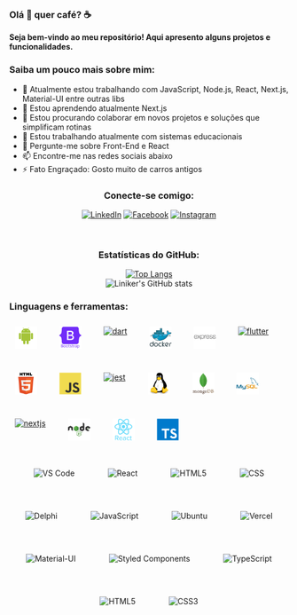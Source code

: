 ### Olá 👋 quer café? ☕

**Seja bem-vindo ao meu repositório! Aqui apresento alguns projetos e funcionalidades.**

### Saiba um pouco mais sobre mim:

- 🔭 Atualmente estou trabalhando com JavaScript, Node.js, React, Next.js, Material-UI entre outras libs
- 🌱 Estou aprendendo atualmente Next.js
- 👯 Estou procurando colaborar em novos projetos e soluções que simplificam rotinas
- 🤔 Estou trabalhando atualmente com sistemas educacionais
- 💬 Pergunte-me sobre Front-End e React
- 📫 Encontre-me nas redes sociais abaixo
- ⚡ Fato Engraçado: Gosto muito de carros antigos

<div align="center">

### Conecte-se comigo:

[![LinkedIn](https://img.shields.io/badge/LinkedIn-0077B5?style=for-the-badge&logo=linkedin&logoColor=white)](https://www.linkedin.com/in/linikerS)
[![Facebook](https://img.shields.io/badge/Facebook-1877F2?style=for-the-badge&logo=facebook&logoColor=white)](https://www.facebook.com/linikers)
[![Instagram](https://img.shields.io/badge/Instagram-E4405F?style=for-the-badge&logo=instagram&logoColor=white)](https://www.instagram.com/linikers/)


<br />

### Estatísticas do GitHub:

<div align="center">
  <a href="https://github.com/linikers/github-readme-stats">
    <img src="https://github-readme-stats.vercel.app/api/top-langs/?username=linikers&langs_count=8&layout=compact&theme=merko" alt="Top Langs" />
  </a>
  <br/>
  <img src="https://github-readme-stats.vercel.app/api?username=linikers&show_icons=true&theme=merko" alt="Liniker's GitHub stats" />
</div>

<h3 align="left">Linguagens e ferramentas:</h3>
<div style="display: flex; flex-wrap: wrap; gap: 20px;">
  <a href="https://developer.android.com" target="_blank" rel="noreferrer" gap: 20px>
    <img src="https://raw.githubusercontent.com/devicons/devicon/master/icons/android/android-original-wordmark.svg" alt="android" width="40" height="40" style="margin: 10px;"/>
  </a> 
  <a href="https://getbootstrap.com" target="_blank" rel="noreferrer">
    <img src="https://raw.githubusercontent.com/devicons/devicon/master/icons/bootstrap/bootstrap-plain-wordmark.svg" alt="bootstrap" width="40" height="40" style="margin: 10px;"/>
  </a> 
  <a href="https://dart.dev" target="_blank" rel="noreferrer">
    <img src="https://www.vectorlogo.zone/logos/dartlang/dartlang-icon.svg" alt="dart" width="40" height="40" style="margin: 10px;"/>
  </a> 
  <a href="https://www.docker.com/" target="_blank" rel="noreferrer">
    <img src="https://raw.githubusercontent.com/devicons/devicon/master/icons/docker/docker-original-wordmark.svg" alt="docker" width="40" height="40" style="margin: 10px;"/>
  </a> 
  <a href="https://expressjs.com" target="_blank" rel="noreferrer">
    <img src="https://raw.githubusercontent.com/devicons/devicon/master/icons/express/express-original-wordmark.svg" alt="express" width="40" height="40" style="margin: 10px;"/>
  </a> 
  <a href="https://flutter.dev" target="_blank" rel="noreferrer">
    <img src="https://www.vectorlogo.zone/logos/flutterio/flutterio-icon.svg" alt="flutter" width="40" height="40" style="margin: 10px;"/>
  </a> 
  <a href="https://www.w3.org/html/" target="_blank" rel="noreferrer">
    <img src="https://raw.githubusercontent.com/devicons/devicon/master/icons/html5/html5-original-wordmark.svg" alt="html5" width="40" height="40" style="margin: 10px;"/>
  </a> 
  <a href="https://developer.mozilla.org/en-US/docs/Web/JavaScript" target="_blank" rel="noreferrer">
    <img src="https://raw.githubusercontent.com/devicons/devicon/master/icons/javascript/javascript-original.svg" alt="javascript" width="40" height="40" style="margin: 10px;"/>
  </a> 
  <a href="https://jestjs.io" target="_blank" rel="noreferrer">
    <img src="https://www.vectorlogo.zone/logos/jestjsio/jestjsio-icon.svg" alt="jest" width="40" height="40" style="margin: 10px;"/>
  </a> 
  <a href="https://www.linux.org/" target="_blank" rel="noreferrer">
    <img src="https://raw.githubusercontent.com/devicons/devicon/master/icons/linux/linux-original.svg" alt="linux" width="40" height="40" style="margin: 10px;"/>
  </a> 
  <a href="https://www.mongodb.com/" target="_blank" rel="noreferrer">
    <img src="https://raw.githubusercontent.com/devicons/devicon/master/icons/mongodb/mongodb-original-wordmark.svg" alt="mongodb" width="40" height="40" style="margin: 10px;"/>
  </a> 
  <a href="https://www.mysql.com/" target="_blank" rel="noreferrer">
    <img src="https://raw.githubusercontent.com/devicons/devicon/master/icons/mysql/mysql-original-wordmark.svg" alt="mysql" width="40" height="40" style="margin: 10px;"/>
  </a> 
  <a href="https://nextjs.org/" target="_blank" rel="noreferrer">
    <img src="https://cdn.worldvectorlogo.com/logos/nextjs-2.svg" alt="nextjs" width="40" height="40" style="margin: 10px;"/>
  </a> 
  <a href="https://nodejs.org" target="_blank" rel="noreferrer">
    <img src="https://raw.githubusercontent.com/devicons/devicon/master/icons/nodejs/nodejs-original-wordmark.svg" alt="nodejs" width="40" height="40" style="margin: 10px;"/>
  </a> 
  <a href="https://reactjs.org/" target="_blank" rel="noreferrer">
    <img src="https://raw.githubusercontent.com/devicons/devicon/master/icons/react/react-original-wordmark.svg" alt="react" width="40" height="40" style="margin: 10px;"/>
  </a> 
  <a href="https://www.typescriptlang.org/" target="_blank" rel="noreferrer">
    <img src="https://raw.githubusercontent.com/devicons/devicon/master/icons/typescript/typescript-original.svg" alt="typescript" width="40" height="40" style="margin: 10px;"/>
  </a> 
</div>
<br />
<div align="center" style="display: flex; flex-wrap: wrap; gap: 20px; justify-content: center;">
  <img align="center" alt="VS Code" src="https://img.shields.io/badge/Visual_Studio-5C2D91?style=for-the-badge&logo=visual%20studio&logoColor=white" style="margin: 20px;">
  <img align="center" alt="React" src="https://img.shields.io/badge/React-20232A?style=for-the-badge&logo=react&logoColor=61DAFB"style="margin: 20px;">
  <img align="center" alt="HTML5" src="https://img.shields.io/badge/HTML-239120?style=for-the-badge&logo=html5&logoColor=white" style="margin: 20px;">
  <img align="center" alt="CSS" src="https://img.shields.io/badge/CSS-239120?&style=for-the-badge&logo=css3&logoColor=white" style="margin: 20px;">
  <img align="center" alt="Delphi" src="https://img.shields.io/badge/Delphi_RAD_Studio-B22222?style=for-the-badge&logo=delphi&logoColor=white" style="margin: 20px;">
  <img align="center" alt="JavaScript" src="https://img.shields.io/badge/JavaScript-323330?style=for-the-badge&logo=javascript&logoColor=F7DF1E" style="margin: 20px;">
  <img align="center" alt="Ubuntu" src="https://img.shields.io/badge/Ubuntu-E95420?style=for-the-badge&logo=ubuntu&logoColor=white" style="margin: 20px;">
  <img align="center" alt="Vercel" src="https://img.shields.io/badge/Vercel-000000?style=for-the-badge&logo=vercel&logoColor=white" style="margin: 20px;">
  <img align="center" alt="Material-UI" src="https://img.shields.io/badge/Material--UI-0081CB?style=for-the-badge&logo=material-ui&logoColor=white" style="margin: 20px;">
  <img align="center" alt="Styled Components" src="https://img.shields.io/badge/styled--components-DB7093?style=for-the-badge&logo=styled-components&logoColor=white" style="margin: 20px;">
  <img align="center" alt="TypeScript" src="https://img.shields.io/badge/TypeScript-007ACC?style=for-the-badge&logo=typescript&logoColor=white" style="margin: 20px;">
  <img align="center" alt="HTML5" src="https://img.shields.io/badge/HTML5-E34F26?style=for-the-badge&logo=html5&logoColor=white" style="margin: 20px;">
  <img align="center" alt="CSS3" src="https://img.shields.io/badge/CSS3-1572B6?style=for-the-badge&logo=css3&logoColor=white" style="margin: 20px;">
</div>
